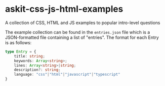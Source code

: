 # askit-css-js-html-examples
A collection of CSS, HTML and JS examples to popular intro-level questions

The example collection can be found in the `entries.json` file which is a JSON-formatted file containing a list of "entries". The format for each Entry is as follows:
```typescript
type Entry = {
    title: string;
    keywords: Array<string>;
    lines: Array<string>|string;
    description?: string;
    language: "css"|"html"|"javascript"|"typescript"
}
```
